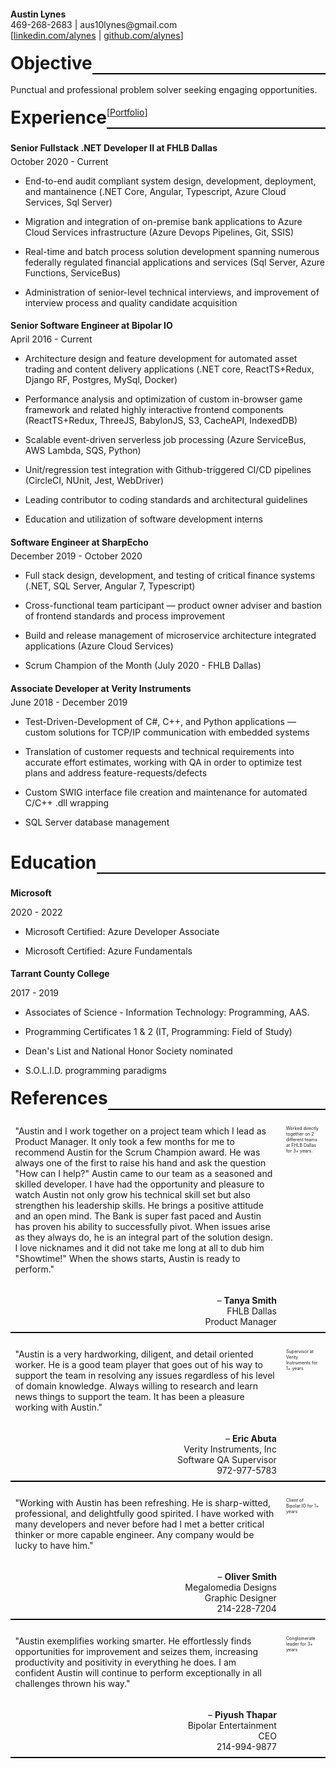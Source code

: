 
<h4 style="margin-block-end: 0"> Austin Lynes </h4>
<p style="margin-block-start: 0">
469-268-2683 | aus10lynes@gmail.com<br/>
[<a href="https://linkedin.com/in/alynes">linkedin.com/alynes</a> | <a href="https://github.com/alynes">github.com/alynes</a>]<br/>
</p>

<div class="section-title-container">
<h1 class="section-title">Objective</h1>
</div>

<hr class="section-hr" />

Punctual and professional problem solver seeking engaging opportunities.

<div class="section-title-container">
<h1 class="section-title">Experience</h1>
<div style="float: left">[</div><a href="https://alynes.github.io/portfolio/" style="float: left">Portfolio</a>]
</div>

<hr class="section-hr" />

<h4 style="margin-block-end: 5px">Senior Fullstack .NET Developer II at FHLB Dallas</h4> 
October 2020 - Current

- End-to-end audit compliant system design, development, deployment, and mantainence (.NET Core, Angular, Typescript, Azure Cloud Services, Sql Server)

- Migration and integration of on-premise bank applications to Azure Cloud Services infrastructure (Azure Devops Pipelines, Git, SSIS)
  
- Real-time and batch process solution development spanning numerous federally regulated financial applications and services (Sql Server, Azure Functions, ServiceBus)

- Administration of senior-level technical interviews, and improvement of interview process and quality candidate acquisition 

<h4 style="margin-block-end: 5px">Senior Software Engineer at Bipolar IO</h4> 
April 2016 - Current

- Architecture design and feature development for automated asset trading and content delivery applications (.NET core, ReactTS+Redux, Django RF, Postgres, MySql, Docker)

- Performance analysis and optimization of custom in-browser game framework and related highly interactive frontend components (ReactTS+Redux, ThreeJS, BabylonJS, S3, CacheAPI, IndexedDB) 

- Scalable event-driven serverless job processing (Azure ServiceBus, AWS Lambda, SQS, Python)

- Unit/regression test integration with Github-triggered CI/CD pipelines (CircleCI, NUnit, Jest, WebDriver)

- Leading contributor to coding standards and architectural guidelines

- Education and utilization of software development interns

  
<h4 class="page-break" style="margin-block-end: 5px;">Software Engineer at SharpEcho</h4> 
December 2019 - October 2020

- Full stack design, development, and testing of critical finance systems (.NET, SQL Server, Angular 7, Typescript)

- Cross-functional team participant — product owner adviser and bastion of frontend standards and process improvement 

- Build and release management of microservice architecture integrated applications (Azure Cloud Services)

- Scrum Champion of the Month (July 2020 - FHLB Dallas)

<h4 style="margin-block-end: 5px">Associate Developer at Verity Instruments</h4>
June 2018 - December 2019

- Test-Driven-Development of C#, C++, and Python applications — custom solutions for TCP/IP communication with embedded systems

- Translation of customer requests and technical requirements into accurate effort estimates, working with QA in order to optimize test plans and address feature-requests/defects

- Custom SWIG interface file creation and maintenance for automated C/C++ .dll wrapping

- SQL Server database management

<div style="height: 20px;"></div>

<div class="section-title-container">
<h1 class="section-title">Education</h1>
</div>

<hr class='section-hr' />


<h4 style="margin-block-end: 5px">Microsoft</h4>

2020 - 2022

- Microsoft Certified: Azure Developer Associate

- Microsoft Certified: Azure Fundamentals

<h4 style="margin-block-end: 5px">Tarrant County College</h4>

2017 - 2019

- Associates of Science - Information Technology: Programming, AAS.

- Programming Certificates 1 & 2 (IT, Programming: Field of Study)

- Dean's List and National Honor Society nominated

- S.O.L.I.D. programming paradigms

<div class="section-title-container page-break">
<h1 class="section-title">References</h1>
</div>

<hr class='section-hr' />

<div class="my-table">
    <div class="table-row">
        <div class="col1">
            <p class="p-quote">
                "Austin and I work together on a project team which I lead as Product Manager. It only took a few months for me to recommend Austin for the Scrum Champion award. He was always one of the first to raise his hand and ask the question "How can I help?" Austin came to our team as a seasoned and skilled developer. I have had the opportunity and pleasure to watch Austin not only grow his technical skill set but also strengthen his leadership skills. He brings a positive attitude and an open mind. The Bank is super fast paced and Austin has proven his ability to successfully pivot. When issues arise as they always do, he is an integral part of the solution design. I love nicknames and it did not take me long at all to dub him "Showtime!" When the shows starts, Austin is ready to perform."
            </p>
            <br/>
            <div class="p-info">
                – <strong>Tanya Smith</strong><br/>
                FHLB Dallas<br/>
                Product Manager<br/>
            </div>
        </div>
        <div class="col2">
            <div class="p-quote">
                Worked directly together on 2 different teams at FHLB Dallas for 3+ years.
            </div>
        </div>
    </div>
    <hr class='section-hr' />
    <div class="table-row">
        <div class="col1">
            <p class="p-quote">
                "Austin is a very hardworking, diligent, and detail oriented worker. 
                He is a good team player that goes out of his way to support the team in resolving any issues regardless of his level of domain knowledge. 
                Always willing to research and learn news things to support the team. It has been a pleasure working with Austin."
            </p>
            <br/>
            <div class="p-info">
                – <strong>Eric Abuta</strong><br/>
                Verity Instruments, Inc<br/>
                Software QA Supervisor<br/>
                972-977-5783<br/>
            </div>
        </div>
        <div class="col2">
            <div class="p-quote">
                Supervisor at Verity Instruments for 1+ years
            </div>
        </div>
    </div>
    <hr class='section-hr' />
    <div class="table-row">
        <div class="col1">
            <p class="p-quote">
                "Working with Austin has been refreshing. He is sharp-witted, professional, and 
                delightfully good spirited. I have worked with many developers and never before had I met a 
                better critical thinker or more capable engineer. Any company would be lucky to have him."
            </p>
            <br/>
            <div class="p-info">
                – <strong>Oliver Smith</strong><br/>
                Megalomedia Designs<br/>
                Graphic Designer<br/>
                214-228-7204<br/>
            </div>
        </div>
        <div class="col2">
            <div class="p-quote">
                Client of Bipolar.IO for 1+ years
            </div>
        </div>
    </div>
    <hr class='section-hr' />
    <div class="table-row">
        <div class="col1">
            <p class="p-quote">
                "Austin exemplifies working smarter.
                He effortlessly finds opportunities for improvement and seizes them, 
                increasing productivity and positivity in everything he does.
                I am confident Austin will continue to perform exceptionally in all challenges thrown his way."
            </p>
            <br/>
            <div class="p-info">
                – <strong>Piyush Thapar</strong><br/>
                Bipolar Entertainment<br/>
                CEO<br/>
                214-994-9877<br/>
            </div>
        </div>
        <div class="col2">
            <div class="p-quote">
                Conglomerate leader for 3+ years
            </div>
        </div>
    </div>
    <hr class='section-hr' />
     
</div>

<style>


td {
    margin: 0;
    padding: 0;
}

.section-hr {
    display: block;
    height: 2px;
    background: transparent;
    border: none;
    border-top: solid 2px #aaa;
    border-color: black;
    margin: 0;
    padding: 0;
}

.section-title-container {
    width: 100%; 
    height: 2em; 
    padding: 0.37em 0 0.37em 0;
}

.section-title {
    float: left; 
    width: auto; 
    margin: 0; 
    page-break-before: always;
}

.page-break {
    page-break-before: always;
}

.my-table {
    position: relative;

}

.table-row {
    display: inline-block;
    /* width: 100%; */
}

.col1 {
    width: 86%;
    display: flex;
    flex-direction: column;
    padding: 1.5%;
    float:left;
    box-sizing: border-box;

}

.col2 {
    width: 14%;
    float: left;
    font-size: 0.5em;
    padding: 1.5%;
    box-sizing: border-box;
}

.p-quote {
    margin: 1rem 0;
    box-sizing: border-box;
    
}

.p-info {
    text-align: right;
}

</style>